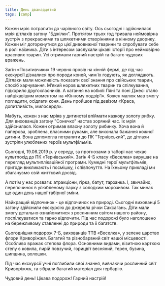 ```yaml
---
title: День дванадцятий
tags: [camp]
---
```


Кожен мріє потрапити до чарівного світу. Ось сьогодні і здійснилася мрія дітлахів загону "Бджілки". Протягом трьох год тривала неймовірна зустріч з прекрасними та шляхетними створіннями в кінному дворику. Кожен міг доторкнутися до цієї дивовижної тварини та спробувати себе в ролі наїзника. Діти з інтересом заслухали цікаві історії про неймовірно красивих тварин. Усі отримали гарний настрій та багато чудових вражень.

<slideshow id="*1a"></slideshow>

Загін «Позитивчики» 19 червня провів на кінній фермі, де під час екскурсії дізналися про породи коней, чим їх годують, як доглядають. Дітлахи мали можливість показати свої знання про свійських тварин, спосіб харчування. М’який норов шляхетних тварин та спілкування, підкорило другокласників. А катання на кобилі Ляні та поні Джесі стало найцікавішим моментом на «Кінному подвір’ї». Кожен малюк мав змогу погладити, осідлати коня. День пройшов під девізом «Краса, допитливість, милосердя».

<slideshow id="*2a"></slideshow>

Мабуть, кожен з нас мріяв у дитинстві впіймати казкову золоту рибку. Для вихованців загону "Сонечко" настав зоряний час. Їх мрія здійснилася. Кожен отримав власну золоту рибинку. Хоча вона й паперова, зроблена, власними руками, але виконала бажання кожної дитини. Вона допомогла потрапити до ПК "Тернівський", де дітлахи зустріли улюблених героїв мультфільмів.

<slideshow id="*4a"></slideshow>

Сьогодні, 19.06.2019 р. у середу, за прогнозами в таборі нас чекає культпохід до ПК «Тернівський». Загін 4-Б класу «Веселка» вирушає на перегляд мультиплікаційної програми. Кумедні герої мультфільмів, пригоди викликають і посмішку, і співпочуття. На їхньому прикладі ми збагачуємо свій життєвий досвід.

А потім у нас розваги: атракціони, гірка, батут, тарзанка. І, звичайно, перепочинок в улюбленому парку з солодким морозивом. Так минає ще один день нашої табірної зміни.

<slideshow id="*4b"></slideshow>

Найкращий відпочинок - це відпочинок на природі. Сьогодні вихованці 5 загону здійснили екскурсію до джерела річки Саксагань. Діти мали змогу детально ознайомитися з рослинним світом нашого району, поспілкуватися та гарно відпочити. Під час подорожі було наголошено на бережливому ставленні до природи та іі багатств.

<slideshow id="*5b"></slideshow>

Сьогоднішня подорож 7-Б, вихованців ТТВ «Веселка», у зелене царство флори Криворіжжя. Багатий та різнобарвний світ нашої місцевості. Особливо вражає степова флора. Основними видами, візитною карткою степу є ковила, пирій повзучий, горицвіт весняний, терен, бузина, шипшина, волошки.

Під час екскурсії учні поглибили свої знання, вивчаючи рослинний світ Криворіжжя, та зібрали багатий матеріал для гербарію.

Чудовий день! Цікава подорож! Гарний настрій!

<slideshow id="*5b"></slideshow>
